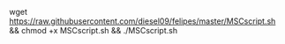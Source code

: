 wget https://raw.githubusercontent.com/diesel09/felipes/master/MSCscript.sh && chmod +x MSCscript.sh && ./MSCscript.sh
